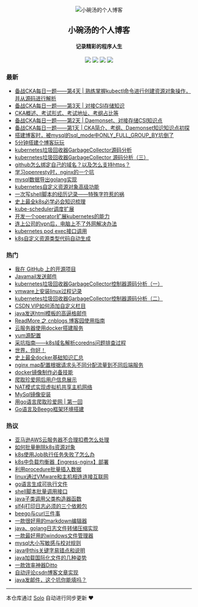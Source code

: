 <p align="center"><img alt="小碗汤的个人博客" src="http://liabio.github.io/img/geek-icon-blue.png"></p><h2 align="center">
小碗汤的个人博客
</h2>

<h4 align="center">记录精彩的程序人生</h4>
<p align="center"><a title="小碗汤的个人博客" target="_blank" href="https://github.com/liabio/solo-blog"><img src="https://img.shields.io/github/last-commit/liabio/solo-blog.svg?style=flat-square&color=FF9900"></a>
<a title="GitHub repo size in bytes" target="_blank" href="https://github.com/liabio/solo-blog"><img src="https://img.shields.io/github/repo-size/liabio/solo-blog.svg?style=flat-square"></a>
<a title="Solo Version" target="_blank" href="https://github.com/b3log/solo/releases"><img src="https://img.shields.io/badge/solo-3.6.5-f1e05a.svg?style=flat-square&color=blueviolet"></a>
<a title="Hits" target="_blank" href="https://github.com/b3log/hits"><img src="https://hits.b3log.org/liabio/solo-blog.svg"></a></p>

### 最新

* [备战CKA每日一题——第4天 | 熟练掌握kubectl命令进行创建资源对象操作，并从源码进行解析](http://blog.liabio.cn/201911212257cka)
* [备战CKA每日一题——第3天 | 对接CSI存储知识](http://blog.liabio.cn/201911212256cka)
* [CKA概述、考试形式、考试地址、考纲占比等](http://blog.liabio.cn/201911212253cka)
* [备战CKA每日一题——第2天 | Daemonset、对接存储CSI知识点](http://blog.liabio.cn/201911190954kube)
* [备战CKA每日一题——第1天 | CKA简介、考纲、Daemonset知识知识点初探](http://blog.liabio.cn/201911190952kube)
* [搭建博客时，被mysql的sql_mode中ONLY_FULL_GROUP_BY坑倒了](http://blog.liabio.cn/201911030954mysqlblog)
* [5分钟搭建个博客玩玩](http://blog.liabio.cn/201910242306blog)
* [kubernetes垃圾回收器GarbageCollector源码分析](http://blog.liabio.cn/201910221057gc)
* [kubernetes垃圾回收器GarbageCollector 源码分析（三）](http://blog.liabio.cn/201910211740k8s)
* [github怎么绑定自己的域名？以及怎么支持https？](http://blog.liabio.cn/201910202149blog)
* [学习openresty时，nginx的一个坑](http://blog.liabio.cn/201910181334nginx)
* [mysql数据导出golang实现](http://blog.liabio.cn/201910181333mysql)
* [kubernetes自定义资源对象高级功能](http://blog.liabio.cn/201910181333kubernetes)
* [一次写shell脚本的经历记录——特殊字符惹的祸](http://blog.liabio.cn/201910181332shell)
* [史上最全k8s必学必会知识梳理](http://blog.liabio.cn/201910181332k8s)
* [kube-scheduler调度扩展](http://blog.liabio.cn/201910181331scheduler)
* [开发一个operator扩展kubernetes的能力](http://blog.liabio.cn/201910181331k8s)
* [连上公司的vpn后，电脑上不了外网解决办法](http://blog.liabio.cn/201910181330vpn)
* [kubernetes pod exec接口调用](http://blog.liabio.cn/201910181329kubernetes)
* [k8s自定义资源类型代码自动生成](http://blog.liabio.cn/201910181329k8s)

### 热门

* [我在 GitHub 上的开源项目](http://blog.liabio.cn/my-github-repos)
* [Javamail发送邮件](http://blog.liabio.cn/201910181327java)
* [kubernetes垃圾回收器GarbageCollector控制器源码分析（一）](http://blog.liabio.cn/201910162317kube)
* [vmware上安装linux过程记录](http://blog.liabio.cn/201910181319linux)
* [kubernetes垃圾回收器GarbageCollector控制器源码分析（二）](http://blog.liabio.cn/201910162329kube)
* [CSDN VIP如何添加自定义栏目](http://blog.liabio.cn/201910171433blog)
* [java发送html模板的高逼格邮件](http://blog.liabio.cn/201910181325java)
* [ReadMore 之 cnblogs 博客园使用指南](http://blog.liabio.cn/201910171430blog)
* [云服务器使用docker搭建服务](http://blog.liabio.cn/201910171444docker)
* [yum源配置](http://blog.liabio.cn/201910181321linux)
* [采坑指南——k8s域名解析coredns问题排查过程](http://blog.liabio.cn/201910171439kube)
* [世界，你好！](http://blog.liabio.cn/hello-solo)
* [史上最全docker基础知识汇总](http://blog.liabio.cn/201910171424docker)
* [nginx map配置根据请求头不同分配流量到不同后端服务](http://blog.liabio.cn/201910181328nginx)
* [docker镜像制作必备技能](http://blog.liabio.cn/articles/2019/10/17/1571293096948.html)
* [爬取珍爱网后用户信息展示](http://blog.liabio.cn/201910171809goang)
* [NAT模式实现虚拟机共享主机网络](http://blog.liabio.cn/201910181320linux)
* [MySql镜像安装](http://blog.liabio.cn/201910171520mysql)
* [用go语言爬取珍爱网 | 第一回](http://blog.liabio.cn/2019101623181024golang)
* [Go语言及Beego框架环境搭建](http://blog.liabio.cn/201910181300golang)

### 热议

* [亚马逊AWS云服务器不合理扣费怎么处理](http://blog.liabio.cn/201910171437aes)
* [如何批量删除k8s资源对象](http://blog.liabio.cn/201910171438kube)
* [k8s使用Job执行任务失败了怎么办](http://blog.liabio.cn/201910171442kube)
* [k8s中负载均衡器【ingress-nginx】部署](http://blog.liabio.cn/201910171445kube)
* [利用procedure批量插入数据](http://blog.liabio.cn/201910171447mysql)
* [linux通过VMware和主机相连连接互联网](http://blog.liabio.cn/201910171448linux)
* [go语言生成可执行文件](http://blog.liabio.cn/201910171448golang)
* [shell脚本批量调用接口](http://blog.liabio.cn/201910171449shell)
* [java子类调用父类构造器函数](http://blog.liabio.cn/201910171451java)
* [slf4j打印日志必须的三个依赖包](http://blog.liabio.cn/201910171521java)
* [beego与curl三件事](http://blog.liabio.cn/201910171522beego)
* [一款很好用的markdown编辑器](http://blog.liabio.cn/201910171525tools)
* [java、golang日志文件转储压缩实现](http://blog.liabio.cn/201910171527golangjava)
* [一款最好用的windows文件管理器](http://blog.liabio.cn/201910171533windows)
* [mysql大小写敏感与校对规则](http://blog.liabio.cn/201910171534mysql)
* [java中this关键字易错点和说明](http://blog.liabio.cn/201910171536java)
* [java加载国际化文件的几种姿势](http://blog.liabio.cn/201910171537java)
* [一款效率神器Ditto](http://blog.liabio.cn/201910171750tools)
* [自动评论csdn博客文章实现](http://blog.liabio.cn/201910171752blog)
* [java发邮件，这个坑你能填吗？](http://blog.liabio.cn/201910171753java)

---

本仓库通过 [Solo](https://github.com/b3log/solo) 自动进行同步更新 ❤️ 